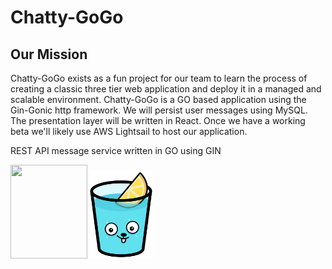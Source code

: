 # Chatty-GoGo
<h2>Our Mission</h2>
<p>Chatty-GoGo exists as a fun project for our team to learn the process of creating a classic three tier web application and deploy it in a managed and scalable environment.  Chatty-GoGo is a GO based application using the Gin-Gonic http framework.  We will persist user messages using MySQL.  The presentation layer will be written in React.  Once we have a working beta we'll likely use AWS Lightsail to host our application.</p>
<p>REST API message service written in GO using GIN</p>
<p><img src="https://blog.golang.org/gopher/gopher.png" width="123" height="150">
<img src="https://raw.githubusercontent.com/gin-gonic/logo/master/color.png" width="100" height="140"></p>
